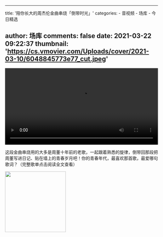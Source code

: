 
---
title: '陪你长大的周杰伦金曲串烧「倒带时光」'
categories: 
    - 音视频
    - 场库
    - 今日精选

author: 场库
comments: false
date: 2021-03-22 09:22:37
thumbnail: 'https://cs.vmovier.com/Uploads/cover/2021-03-10/6048845773e77_cut.jpeg'
---

<div>   
<video src="https://ks-xpc4.xpccdn.com/6ad91b90-93a7-4337-bfd3-11595d6c838a.mp4" controls="controls" width="100%"></video><p>这段金曲串烧用的大多是周董十年前的老歌，一起跟着熟悉的旋律，倒带回那段把周董写进日记、贴在墙上的青春岁月吧！你的青春年代，最喜欢那首歌，最爱哪句歌词？（完整歌单点击阅读全文查看）</p><img src="https://cs.vmovier.com/Uploads/cover/2021-03-10/6048845773e77_cut.jpeg" width="200" referrerpolicy="no-referrer">  
</div>
            